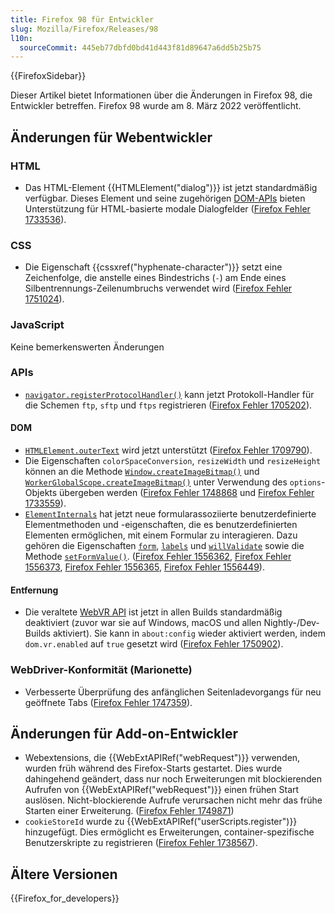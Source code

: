 ```yaml
---
title: Firefox 98 für Entwickler
slug: Mozilla/Firefox/Releases/98
l10n:
  sourceCommit: 445eb77dbfd0bd41d443f81d89647a6dd5b25b75
---
```


{{FirefoxSidebar}}

Dieser Artikel bietet Informationen über die Änderungen in Firefox 98, die Entwickler betreffen. Firefox 98 wurde am 8. März 2022 veröffentlicht.

## Änderungen für Webentwickler

### HTML

- Das HTML-Element {{HTMLElement("dialog")}} ist jetzt standardmäßig verfügbar. Dieses Element und seine zugehörigen [DOM-APIs](/de/docs/Web/API/Document_Object_Model) bieten Unterstützung für HTML-basierte modale Dialogfelder ([Firefox Fehler 1733536](https://bugzil.la/1733536)).

### CSS

- Die Eigenschaft {{cssxref("hyphenate-character")}} setzt eine Zeichenfolge, die anstelle eines Bindestrichs (`-`) am Ende eines Silbentrennungs-Zeilenumbruchs verwendet wird ([Firefox Fehler 1751024](https://bugzil.la/1751024)).

### JavaScript

Keine bemerkenswerten Änderungen

### APIs

- [`navigator.registerProtocolHandler()`](/de/docs/Web/API/Navigator/registerProtocolHandler) kann jetzt Protokoll-Handler für die Schemen `ftp`, `sftp` und `ftps` registrieren ([Firefox Fehler 1705202](https://bugzil.la/1705202)).

#### DOM

- [`HTMLElement.outerText`](/de/docs/Web/API/HTMLElement/outerText) wird jetzt unterstützt ([Firefox Fehler 1709790](https://bugzil.la/1709790)).
- Die Eigenschaften `colorSpaceConversion`, `resizeWidth` und `resizeHeight` können an die Methode [`Window.createImageBitmap()`](/de/docs/Web/API/Window/createImageBitmap) und [`WorkerGlobalScope.createImageBitmap()`](/de/docs/Web/API/WorkerGlobalScope/createImageBitmap) unter Verwendung des `options`-Objekts übergeben werden ([Firefox Fehler 1748868](https://bugzil.la/1748868) und [Firefox Fehler 1733559](https://bugzil.la/1733559)).
- [`ElementInternals`](/de/docs/Web/API/ElementInternals) hat jetzt neue formularassoziierte benutzerdefinierte Elementmethoden und -eigenschaften, die es benutzerdefinierten Elementen ermöglichen, mit einem Formular zu interagieren.
  Dazu gehören die Eigenschaften [`form`](/de/docs/Web/API/ElementInternals/form), [`labels`](/de/docs/Web/API/ElementInternals/labels) und [`willValidate`](/de/docs/Web/API/ElementInternals/willValidate) sowie die Methode [`setFormValue()`](/de/docs/Web/API/ElementInternals/setFormValue).
  ([Firefox Fehler 1556362](https://bugzil.la/1556362), [Firefox Fehler 1556373](https://bugzil.la/1556373), [Firefox Fehler 1556365](https://bugzil.la/1556365), [Firefox Fehler 1556449](https://bugzil.la/1556449)).

#### Entfernung

- Die veraltete [WebVR API](/de/docs/Web/API/WebVR_API) ist jetzt in allen Builds standardmäßig deaktiviert (zuvor war sie auf Windows, macOS und allen Nightly-/Dev-Builds aktiviert).
  Sie kann in `about:config` wieder aktiviert werden, indem `dom.vr.enabled` auf `true` gesetzt wird ([Firefox Fehler 1750902](https://bugzil.la/1750902)).

### WebDriver-Konformität (Marionette)

- Verbesserte Überprüfung des anfänglichen Seitenladevorgangs für neu geöffnete Tabs ([Firefox Fehler 1747359](https://bugzil.la/1747359)).

## Änderungen für Add-on-Entwickler

- Webextensions, die {{WebExtAPIRef("webRequest")}} verwenden, wurden früh während des Firefox-Starts gestartet. Dies wurde dahingehend geändert, dass nur noch Erweiterungen mit blockierenden Aufrufen von {{WebExtAPIRef("webRequest")}} einen frühen Start auslösen. Nicht-blockierende Aufrufe verursachen nicht mehr das frühe Starten einer Erweiterung. ([Firefox Fehler 1749871](https://bugzil.la/1749871))
- `cookieStoreId` wurde zu {{WebExtAPIRef("userScripts.register")}} hinzugefügt. Dies ermöglicht es Erweiterungen, container-spezifische Benutzerskripte zu registrieren ([Firefox Fehler 1738567](https://bugzil.la/1738567)).

## Ältere Versionen

{{Firefox_for_developers}}
